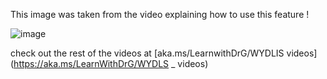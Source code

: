 This image was taken from the video explaining how to use this feature !

![image](https://user-images.githubusercontent.com/101233396/158366802-f95fb0ae-aaba-4e13-9332-6081d6ff7e83.png)

check out the rest of the videos at [aka.ms/LearnwithDrG/WYDLIS videos](https://aka.ms/LearnWithDrG/WYDLS _ videos)
